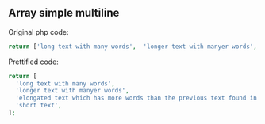 ## Array simple multiline

Original php code:

```php
return ['long text with many words',  'longer text with manyer words',  'elongated text which has more words than the previous text found in this array', 'short text'];
```

Prettified code:

```php
return [
  'long text with many words',
  'longer text with manyer words',
  'elongated text which has more words than the previous text found in this array',
  'short text',
];
```
